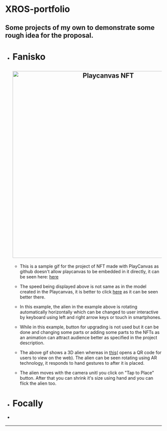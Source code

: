 # XROS-portfolio
<h2>Some projects of my own to demonstrate some rough idea for the proposal.</h2>
<ul>
  <li><h1>Fanisko</h1>
    <h2 align="center">
  <img src="https://github.com/shreykul/XROS-portfolio/blob/main/Sample/download.gif" alt="Playcanvas NFT" width="600px" />
  <br>
</h2>
<ul>
 <li> 
<p>This is a sample gif for the project of NFT made with PlayCanvas as github doesn't allow playcanvas to be embedded in it directly, it can be seen here:
  <a href="https://playcanv.as/p/11e13c15/">here</a></p></li>
  <li>
    <p>The speed being displayed above is not same as in the model created in the Playcanvas, it is better to click <a href="https://playcanv.as/p/11e13c15/">here</a> as it can be seen better there.</p>
  </li>
  <li>
    <p>In this example, the alien in the example above is rotating automatically horizontally which can be changed to user interactive by keyboard using left and right arrow keys or touch in smartphones.</p>
  </li>
  <li>
    <p>While in this example, button for upgrading is not used but it can be done and changing some parts or adding some parts to the NFTs as an animation can attract audience better as specified in the project description.</p>  
  </li>
  <li>The above gif shows a 3D alien whereas in <a href="https://playcanv.as/p/uEdFsL9r/">this</a>( opens a QR code for users to view on the web). The alien can be seen rotating using AR technology, it responds to hand gestures to after it is placed.</p> </li>
  <li>
    <p>The alien moves with the camera unitl you click on "Tap to Place" button. After that you can shrink it's size using hand and you can flick the alien too.</p>
  </li>
</ul>
  </li>
  <li><h1>Focally</h1></li>
  <li>
  <p></p>
</li>
</ul>  




---
